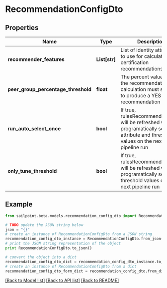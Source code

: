 # RecommendationConfigDto


## Properties

Name | Type | Description | Notes
------------ | ------------- | ------------- | -------------
**recommender_features** | **List[str]** | List of identity attributes to use for calculating certification recommendations | [optional] 
**peer_group_percentage_threshold** | **float** | The percent value that the recommendation calculation must surpass to produce a YES recommendation | [optional] 
**run_auto_select_once** | **bool** | If true, rulesRecommenderConfig will be refreshed with new programatically selected attribute and threshold values on the next pipeline run | [optional] [default to False]
**only_tune_threshold** | **bool** | If true, rulesRecommenderConfig will be refreshed with new programatically selected threshold values on the next pipeline run | [optional] [default to False]

## Example

```python
from sailpoint.beta.models.recommendation_config_dto import RecommendationConfigDto

# TODO update the JSON string below
json = "{}"
# create an instance of RecommendationConfigDto from a JSON string
recommendation_config_dto_instance = RecommendationConfigDto.from_json(json)
# print the JSON string representation of the object
print RecommendationConfigDto.to_json()

# convert the object into a dict
recommendation_config_dto_dict = recommendation_config_dto_instance.to_dict()
# create an instance of RecommendationConfigDto from a dict
recommendation_config_dto_form_dict = recommendation_config_dto.from_dict(recommendation_config_dto_dict)
```
[[Back to Model list]](../README.md#documentation-for-models) [[Back to API list]](../README.md#documentation-for-api-endpoints) [[Back to README]](../README.md)


